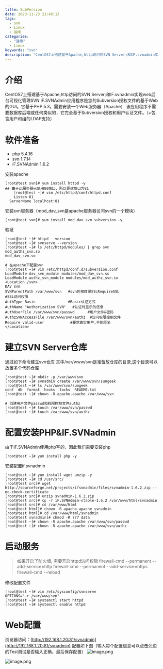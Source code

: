 ```yaml
---
title: SubVersion
date: 2023-11-23 21:48:13
tags:
  - svn
  - Linux
  - 运维
categories:
  - "运维"
  - Linux
keywords: "svn"
description: "CentOS7上搭建基于Apache,http访问的SVN Server;和IF.svnadmin实现web后台可视化管理SVN"
---
```


# 介绍

CentOS7上搭建基于Apache,http访问的SVN Server;和IF.svnadmin实现web后台可视化管理SVN
iF.SVNAdmin应用程序是您的Subversion授权文件的基于Web的GUI。它基于PHP 5.3，需要安装一个Web服务器（Apache）
该应用程序不需要数据库后端或任何类似的，它完全基于Subversion授权和用户认证文件。（+包含用户和组的LDAP支持）

# 软件准备

- php			5.4.16
- svn			1.7.14
- iF.SVNAdmin	1.6.2

安装apache

```shell
[root@test svn]# yum install httpd -y
## 由于此服务器已使用80端口，所以更改端口为81
	[root@test ~]# vim /etc/httpd/conf/httpd.conf
 	Listen 81
  ServerName localhost:81
```

安装svn服务器（mod_dav_svn是apache服务器访问svn的一个模块）

```shell
[root@test svn]# yum install mod_dav_svn subversion -y
```

验证

```shell
[root@test ~]# httpd --version
[root@test ~]# svnserve --version
[root@test ~]# ls /etc/httpd/modules/ | grep svn
mod_authz_svn.so
mod_dav_svn.so

# 在apache下配置svn
[root@test ~]# vim /etc/httpd/conf.d/subversion.conf
LoadModule dav_svn_module modules/mod_dav_svn.so
LoadModule authz_svn_module modules/mod_authz_svn.so
<Location /svn>
DAV svn
SVNParentPath /var/www/svn   #svn的根目录SSLRequireSSL                #SSL访问权限
AuthType Basic               #Basic认证方式
AuthName "Authorization SVN"   #认证时显示的信息
AuthUserFile /var/www/svn/passwd      #用户文件&密码
AuthzSVNAccessFile /var/www/svn/authz  #访问权限控制文件
Require valid-user            #要求真实用户,不能匿名
</Location>
```

# 建立SVN Server仓库

通过如下命令建立svn仓库
其中/var/www/svn是准备放仓库的目录,这个目录可以放置多个代码仓库

```shell
[root@test ~]# mkdir -p /var/www/svn
[root@test ~]# svnadmin create /var/www/svn/sungeek
[root@test ~]# ls /var/www/svn/sungeek
conf  db  format  hooks  locks  README.txt
[root@test ~]# chown -R apache.apache /var/www/svn

# 创建用户文件passwd和权限控制文件authz
[root@test ~]# touch /var/www/svn/passwd
[root@test ~]# touch /var/www/svn/authz
```

# 配置安装PHP&IF.SVNadmin

由于iF.SVNAdmin使用php写的，因此我们需要安装php

```shell
[root@test ~]# yum install php -y
```

安装配置if.svnadmin

```shell
[root@test ~]# yum install wget unzip -y
[root@test ~]# cd /usr/src/
[root@test src]# wget http://sourceforge.net/projects/ifsvnadmin/files/svnadmin-1.6.2.zip --no-check-certificate
[root@test src]# unzip svnadmin-1.6.2.zip
[root@test src]# cp -r iF.SVNAdmin-stable-1.6.2 /var/www/html/svnadmin
[root@test src]# cd /var/www/html
[root@test html]# chown -R apache.apache svnadmin
[root@test html]# cd /var/www/html/svnadmin
[root@test svnadmin]# chmod -R 777 data
[root@test ~]# chown -R apache.apache /var/www/svn/passwd
[root@test ~]# chown -R apache.apache /var/www/svn/authz
```

# 启动服务

> 如果开启了防火墙, 需要开启httpd访问权限
> firewall-cmd --permanent --add-service=http 
> firewall-cmd --permanent --add-service=https 
> firewall-cmd --reload　

修改配置文件

```shell
[root@test ~]# vim /etc/sysconfig/svnserve
OPTIONS="-r /var/www/svn"
[root@test ~]# systemctl start httpd
[root@test ~]# systemctl enable httpd
```

# Web配置

浏览器访问：[http://192.168.1.20:81/svnadmin](http://192.168.1.20:81/svnadmin)
配置如下图（输入每个配置信息可以点击旁边的Test测试是否输入正确，最后保存配置）
![image.png](https://cdn.jsdelivr.net/gh/duoli-hub/cdn/source/img/markdown/SubVersion/1.png)

![image.png](https://cdn.jsdelivr.net/gh/duoli-hub/cdn/source/img/markdown/SubVersion/2.png)